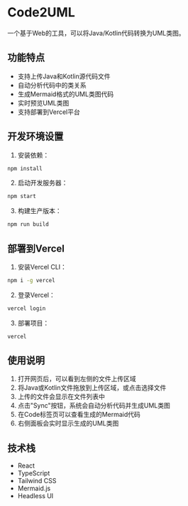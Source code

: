 # Code2UML

一个基于Web的工具，可以将Java/Kotlin代码转换为UML类图。

## 功能特点

- 支持上传Java和Kotlin源代码文件
- 自动分析代码中的类关系
- 生成Mermaid格式的UML类图代码
- 实时预览UML类图
- 支持部署到Vercel平台

## 开发环境设置

1. 安装依赖：
```bash
npm install
```

2. 启动开发服务器：
```bash
npm start
```

3. 构建生产版本：
```bash
npm run build
```

## 部署到Vercel

1. 安装Vercel CLI：
```bash
npm i -g vercel
```

2. 登录Vercel：
```bash
vercel login
```

3. 部署项目：
```bash
vercel
```

## 使用说明

1. 打开网页后，可以看到左侧的文件上传区域
2. 将Java或Kotlin文件拖放到上传区域，或点击选择文件
3. 上传的文件会显示在文件列表中
4. 点击"Sync"按钮，系统会自动分析代码并生成UML类图
5. 在Code标签页可以查看生成的Mermaid代码
6. 右侧面板会实时显示生成的UML类图

## 技术栈

- React
- TypeScript
- Tailwind CSS
- Mermaid.js
- Headless UI
